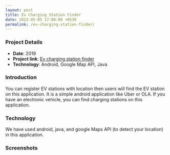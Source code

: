 ```yaml
---
layout: post
title: Ev Charging Station Finder
date: 2022-05-05 17:00:00 +0530
permalink: /ev-charging-station-finder/
---
```



### Project Details
- **Date**: 2019
- **Project link**: [Ev charging station finder](https://github.com/kundan333/Ev-Charging-Station-Finder)
- **Technology**: Android, Google Map API, Java

### Introduction

You can register EV stations with location then users will find the EV station on this application.
It is a simple android application like  Uber or OLA. If you have an electronic vehicle, you can find charging stations on this application.

### Technology

We have used android, java, and google Maps API (to detect your location) in this application.

### Screenshots




 

